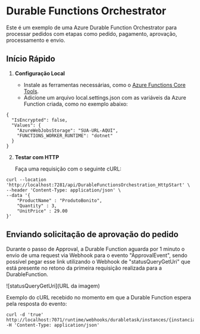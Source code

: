 # Durable Functions Orchestrator

Este é um exemplo de uma Azure Durable Function Orchestrator para processar pedidos com etapas como pedido, pagamento, aprovação, processamento e envio.

## Início Rápido

1. **Configuração Local**

   - Instale as ferramentas necessárias, como o [Azure Functions Core Tools](https://docs.microsoft.com/en-us/azure/azure-functions/functions-run-local?tabs=windows%2Ccsharp%2Cbash).
   - Adicione um arquivo local.settings.json com as variáveis da Azure Function criada, como no exemplo abaixo:
  
```
{
  "IsEncrypted": false,
  "Values": {
    "AzureWebJobsStorage": "SUA-URL-AQUI",
    "FUNCTIONS_WORKER_RUNTIME": "dotnet"
  }
}
```
2. **Testar com HTTP**

   Faça uma requisição com o seguinte cURL:
```
curl --location 'http://localhost:7281/api/DurableFunctionsOrchestration_HttpStart' \
--header 'Content-Type: application/json' \
--data '{
    "ProductName" : "ProdutoBonito",
    "Quantity" : 3,
    "UnitPrice" : 29.00
}'
```

## Enviando solicitação de aprovação do pedido

Durante o passo de Approval, a Durable Function aguarda por 1 minuto o envio de uma request via Webhook para o evento "ApprovalEvent", sendo possível pegar esse link utilizando o Webhook de "statusQueryGetUri" que está presente no retono da primeira requisição realizada para a DurableFunction.

![statusQueryGetUri](URL da imagem)

Exemplo do cURL recebido no momento em que a Durable Function espera pela resposta do evento:
```
curl -d 'true' http://localhost:7071/runtime/webhooks/durabletask/instances/{instancia}/raiseEvent/ApprovalEvent -H 'Content-Type: application/json'
```
